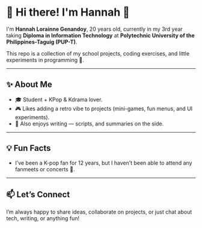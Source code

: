 # 🌸 Hi there! I'm Hannah 👋

I'm **Hannah Lorainne Genandoy**, 20 years old, currently in my 3rd year taking **Diploma in Information Technology** at **Polytechnic University of the Philippines-Taguig (PUP-T)**.

This repo is a collection of my school projects, coding exercises, and little experiments in programming 🚀.

---

## ✨ About Me

* 🎓 Student + KPop & Kdrama lover.
* 🎮 Likes adding a retro vibe to projects (mini-games, fun menus, and UI experiments).
* 📝 Also enjoys writing — scripts, and summaries on the side.

---

## 💡 Fun Facts

* I’ve been a K-pop fan for 12 years, but I haven’t been able to attend any fanmeets or concerts 🥲.

---

## 📫 Let’s Connect

I’m always happy to share ideas, collaborate on projects, or just chat about tech, writing, or anything fun!
